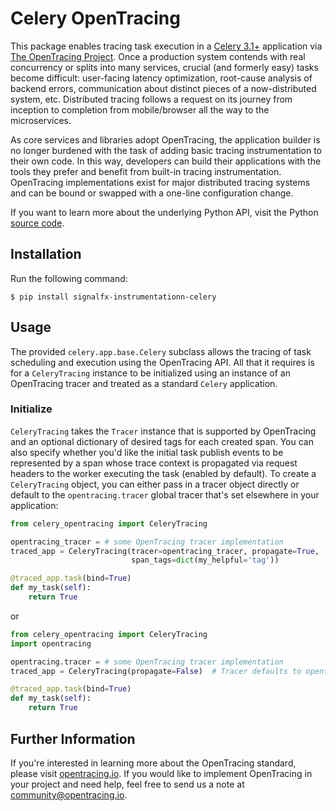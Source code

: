 # Celery OpenTracing

This package enables tracing task execution in a [Celery 3.1+](http://www.celeryproject.org/) application via [The OpenTracing Project](http://opentracing.io). Once a production system contends with real concurrency or splits into many services, crucial (and formerly easy) tasks become difficult: user-facing latency optimization, root-cause analysis of backend errors, communication about distinct pieces of a now-distributed system, etc. Distributed tracing follows a request on its journey from inception to completion from mobile/browser all the way to the microservices.

As core services and libraries adopt OpenTracing, the application builder is no longer burdened with the task of adding basic tracing instrumentation to their own code. In this way, developers can build their applications with the tools they prefer and benefit from built-in tracing instrumentation. OpenTracing implementations exist for major distributed tracing systems and can be bound or swapped with a one-line configuration change.

If you want to learn more about the underlying Python API, visit the Python [source code](https://github.com/signalfx/python-celery/).

## Installation

Run the following command:

```
$ pip install signalfx-instrumentationn-celery
```

## Usage

The provided `celery.app.base.Celery` subclass allows the tracing of task scheduling and execution using the OpenTracing API. All that it requires is for a `CeleryTracing` instance to be initialized using an instance of an OpenTracing tracer and treated as a standard `Celery` application.

### Initialize

`CeleryTracing` takes the `Tracer` instance that is supported by OpenTracing and an optional dictionary of desired tags for each created span. You can also specify whether you'd like the initial task publish events to be represented by a span whose trace context is propagated via request headers to the worker executing the task (enabled by default).  To create a `CeleryTracing` object, you can either pass in a tracer object directly or default to the `opentracing.tracer` global tracer that's set elsewhere in your application:

```python
from celery_opentracing import CeleryTracing

opentracing_tracer = # some OpenTracing tracer implementation
traced_app = CeleryTracing(tracer=opentracing_tracer, propagate=True,  # propagation allows distributed tracing from
                           span_tags=dict(my_helpful='tag'))           # publisher over broker to workers.

@traced_app.task(bind=True)
def my_task(self):
    return True
```

or

```python
from celery_opentracing import CeleryTracing
import opentracing

opentracing.tracer = # some OpenTracing tracer implementation
traced_app = CeleryTracing(propagate=False)  # Tracer defaults to opentracing.tracer.  No publish span creation or propagation to worker execution context will configured as well.

@traced_app.task(bind=True)
def my_task(self):
    return True
```

## Further Information

If you're interested in learning more about the OpenTracing standard, please visit [opentracing.io](http://opentracing.io/).  If you would like to implement OpenTracing in your project and need help, feel free to send us a note at [community@opentracing.io](community@opentracing.io).
